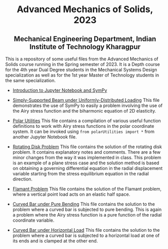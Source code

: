 <h1 align="center"> Advanced Mechanics of Solids, 2023</h1>
<h2 align="center">Mechanical Engineering Department, Indian Institute of Technology Kharagpur</h2>


This is a repository of some useful files from the Advanced Mechanics of Solids course running in the Spring semester of 2023. It is a Depth course for the 4th year Dual Degree students in the Mechanical Systems Design specialization as well as for the 1st year Master of Technology students in the same specialization. 

* [Introduction to Jupyter Notebook and SymPy](https://nbviewer.org/github/jeevanjyoti4/advmechsolids2023/blob/master/intro_sympy.ipynb)

* [Simply-Supported Beam under Uniformly-Distributed Loading](https://nbviewer.org/github/jeevanjyoti4/advmechsolids2023/blob/master/simply_supported_UDL.ipynb) This file demonstrates the use of SymPy to easily a problem involving the use of the Airy stress function and the biharmonic equation of 2D elasticity. 

* [Polar Utilities](https://github.com/jeevanjyoti4/advmechsolids2023/blob/master/polarUtilities.py) This file contains a compilation of various useful function definitions to work with Airy stress functions in the polar coordinate system. It can be invoked using `from polarUtilities import *` from another Jupyter Notebook file. 

* [Rotating Disk Problem](https://nbviewer.org/github/jeevanjyoti4/advmechsolids2023/blob/master/rotating_disk.ipynb) This file contains the solution of the rotating disk problem. It contains explanatory notes and comments. There are a few minor changes from the way it was implemented in class. This problem is an example of a plane stress case and the solution method is based on obtaining a governing differential equation in the radial displacement variable starting from the stress equilibrium equation in the radial direction. 

* [Flamant Problem](https://nbviewer.org/github/jeevanjyoti4/advmechsolids2023/blob/master/Flamant.ipynb) This file contains the solution of the Flamant problem, where a vertical point load acts on an elastic half space. 

* [Curved Bar under Pure Bending](https://nbviewer.org/github/jeevanjyoti4/advmechsolids2023/blob/master/CurvedBar_PureBending.ipynb) This file contains the solution to the problem where a curved bar is subjected to pure bending. This is again a problem where the Airy stress function is a pure function of the radial coordinate variable. 

* [Curved Bar under Horizontal Load](https://nbviewer.org/github/jeevanjyoti4/advmechsolids2023/blob/master/CurvedBar_HorizontalLoad.ipynb) This file contains the solution to the problem where a curved bar is subjected to a horizontal load at one of its ends and is clamped at the other end. 

